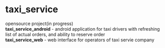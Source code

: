 # taxi_service
opensource project(in progress)<br>
<b>taxi_service_android</b> - android application for taxi drivers with refreshing list of actual orders, and ability to reserve order<br>
<b>taxi_service_web</b> - web interface for operators of taxi servie company
